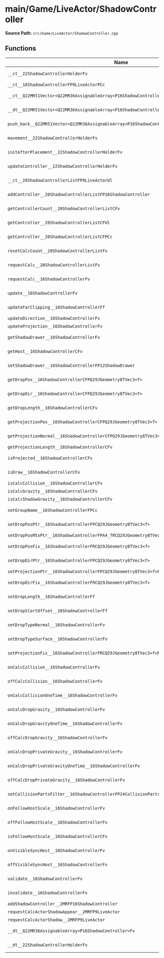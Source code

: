 # main/Game/LiveActor/ShadowController

**Source Path:** `src/Game/LiveActor/ShadowController.cpp`

## Functions

| Name | Address | Match % |
|------|---------|---------|
| `__ct__22ShadowControllerHolderFv` | `0x8016BDE8` | :white_check_mark: (100.0%) |
| `__ct__16ShadowControllerFP9LiveActorPCc` | `0x8016BED0` | :x: (0.0%) |
| `__ct__Q22MR51Vector<Q22MR36AssignableArray<P16ShadowController>>Fv` | `0x8016BFBC` | :white_check_mark: (100.0%) |
| `__dt__Q22MR51Vector<Q22MR36AssignableArray<P16ShadowController>>Fv` | `0x8016BFD0` | :white_check_mark: (100.0%) |
| `push_back__Q22MR51Vector<Q22MR36AssignableArray<P16ShadowController>>FRCP16ShadowController` | `0x8016C028` | :white_check_mark: (100.0%) |
| `movement__22ShadowControllerHolderFv` | `0x8016C048` | :white_check_mark: (100.0%) |
| `initAfterPlacement__22ShadowControllerHolderFv` | `0x8016C04C` | :white_check_mark: (100.0%) |
| `updateController__22ShadowControllerHolderFv` | `0x8016C0B4` | :white_check_mark: (100.0%) |
| `__ct__20ShadowControllerListFP9LiveActorUl` | `0x8016C134` | :white_check_mark: (100.0%) |
| `addController__20ShadowControllerListFP16ShadowController` | `0x8016C188` | :white_check_mark: (100.0%) |
| `getControllerCount__20ShadowControllerListCFv` | `0x8016C1B0` | :white_check_mark: (100.0%) |
| `getController__20ShadowControllerListCFUl` | `0x8016C1B8` | :white_check_mark: (100.0%) |
| `getController__20ShadowControllerListCFPCc` | `0x8016C1C8` | :white_check_mark: (100.0%) |
| `resetCalcCount__20ShadowControllerListFv` | `0x8016C260` | :white_check_mark: (100.0%) |
| `requestCalc__20ShadowControllerListFv` | `0x8016C298` | :white_check_mark: (100.0%) |
| `requestCalc__16ShadowControllerFv` | `0x8016C2F4` | :white_check_mark: (100.0%) |
| `update__16ShadowControllerFv` | `0x8016C340` | :white_check_mark: (100.0%) |
| `updateFarClipping__16ShadowControllerFf` | `0x8016C38C` | :white_check_mark: (100.0%) |
| `updateDirection__16ShadowControllerFv` | `0x8016C3E4` | :x: (0.0%) |
| `updateProjection__16ShadowControllerFv` | `0x8016C4B0` | :x: (0.0%) |
| `getShadowDrawer__16ShadowControllerFv` | `0x8016C600` | :white_check_mark: (100.0%) |
| `getHost__16ShadowControllerCFv` | `0x8016C608` | :white_check_mark: (100.0%) |
| `setShadowDrawer__16ShadowControllerFP12ShadowDrawer` | `0x8016C610` | :white_check_mark: (100.0%) |
| `getDropPos__16ShadowControllerCFPQ29JGeometry8TVec3<f>` | `0x8016C624` | :white_check_mark: (100.0%) |
| `getDropDir__16ShadowControllerCFPQ29JGeometry8TVec3<f>` | `0x8016C664` | :white_check_mark: (100.0%) |
| `getDropLength__16ShadowControllerCFv` | `0x8016C68C` | :white_check_mark: (100.0%) |
| `getProjectionPos__16ShadowControllerCFPQ29JGeometry8TVec3<f>` | `0x8016C694` | :white_check_mark: (100.0%) |
| `getProjectionNormal__16ShadowControllerCFPQ29JGeometry8TVec3<f>` | `0x8016C6BC` | :white_check_mark: (100.0%) |
| `getProjectionLength__16ShadowControllerCFv` | `0x8016C6E4` | :x: (0.0%) |
| `isProjected__16ShadowControllerCFv` | `0x8016C778` | :white_check_mark: (100.0%) |
| `isDraw__16ShadowControllerCFv` | `0x8016C788` | :white_check_mark: (100.0%) |
| `isCalcCollision__16ShadowControllerCFv` | `0x8016C7CC` | :x: (0.0%) |
| `isCalcGravity__16ShadowControllerCFv` | `0x8016C800` | :x: (0.0%) |
| `isCalcShadowGravity__16ShadowControllerCFv` | `0x8016C83C` | :x: (0.0%) |
| `setGroupName__16ShadowControllerFPCc` | `0x8016C85C` | :white_check_mark: (100.0%) |
| `setDropPosPtr__16ShadowControllerFPCQ29JGeometry8TVec3<f>` | `0x8016C864` | :white_check_mark: (100.0%) |
| `setDropPosMtxPtr__16ShadowControllerFPA4_fRCQ29JGeometry8TVec3<f>` | `0x8016C874` | :x: (0.0%) |
| `setDropPosFix__16ShadowControllerFRCQ29JGeometry8TVec3<f>` | `0x8016C894` | :white_check_mark: (100.0%) |
| `setDropDirPtr__16ShadowControllerFPCQ29JGeometry8TVec3<f>` | `0x8016C8D0` | :white_check_mark: (100.0%) |
| `setProjectionPtr__16ShadowControllerFPCQ29JGeometry8TVec3<f>PCQ29JGeometry8TVec3<f>` | `0x8016C8E0` | :x: (0.0%) |
| `setDropDirFix__16ShadowControllerFRCQ29JGeometry8TVec3<f>` | `0x8016C900` | :white_check_mark: (100.0%) |
| `setDropLength__16ShadowControllerFf` | `0x8016C93C` | :white_check_mark: (100.0%) |
| `setDropStartOffset__16ShadowControllerFf` | `0x8016C944` | :white_check_mark: (100.0%) |
| `setDropTypeNormal__16ShadowControllerFv` | `0x8016C94C` | :white_check_mark: (100.0%) |
| `setDropTypeSurface__16ShadowControllerFv` | `0x8016C958` | :white_check_mark: (100.0%) |
| `setProjectionFix__16ShadowControllerFRCQ29JGeometry8TVec3<f>RCQ29JGeometry8TVec3<f>b` | `0x8016C964` | :white_check_mark: (100.0%) |
| `onCalcCollision__16ShadowControllerFv` | `0x8016C9BC` | :white_check_mark: (100.0%) |
| `offCalcCollision__16ShadowControllerFv` | `0x8016C9C8` | :white_check_mark: (100.0%) |
| `onCalcCollisionOneTime__16ShadowControllerFv` | `0x8016C9D4` | :white_check_mark: (100.0%) |
| `onCalcDropGravity__16ShadowControllerFv` | `0x8016C9E8` | :white_check_mark: (100.0%) |
| `onCalcDropGravityOneTime__16ShadowControllerFv` | `0x8016CA40` | :white_check_mark: (100.0%) |
| `offCalcDropGravity__16ShadowControllerFv` | `0x8016CA9C` | :white_check_mark: (100.0%) |
| `onCalcDropPrivateGravity__16ShadowControllerFv` | `0x8016CAA8` | :white_check_mark: (100.0%) |
| `onCalcDropPrivateGravityOneTime__16ShadowControllerFv` | `0x8016CB00` | :white_check_mark: (100.0%) |
| `offCalcDropPrivateGravity__16ShadowControllerFv` | `0x8016CB5C` | :white_check_mark: (100.0%) |
| `setCollisionPartsFilter__16ShadowControllerFP24CollisionPartsFilterBase` | `0x8016CB68` | :white_check_mark: (100.0%) |
| `onFollowHostScale__16ShadowControllerFv` | `0x8016CB70` | :white_check_mark: (100.0%) |
| `offFollowHostScale__16ShadowControllerFv` | `0x8016CB7C` | :white_check_mark: (100.0%) |
| `isFollowHostScale__16ShadowControllerCFv` | `0x8016CB88` | :white_check_mark: (100.0%) |
| `onVisibleSyncHost__16ShadowControllerFv` | `0x8016CB98` | :white_check_mark: (100.0%) |
| `offVisibleSyncHost__16ShadowControllerFv` | `0x8016CBA4` | :white_check_mark: (100.0%) |
| `validate__16ShadowControllerFv` | `0x8016CBB0` | :white_check_mark: (100.0%) |
| `invalidate__16ShadowControllerFv` | `0x8016CBBC` | :white_check_mark: (100.0%) |
| `addShadowController__2MRFP16ShadowController` | `0x8016CBC8` | :x: (0.0%) |
| `requestCalcActorShadowAppear__2MRFP9LiveActor` | `0x8016CC00` | :x: (0.0%) |
| `requestCalcActorShadow__2MRFP9LiveActor` | `0x8016CC54` | :x: (0.0%) |
| `__dt__Q22MR36AssignableArray<P16ShadowController>Fv` | `0x8016CC68` | :white_check_mark: (100.0%) |
| `__dt__22ShadowControllerHolderFv` | `0x8016CCC8` | :white_check_mark: (100.0%) |